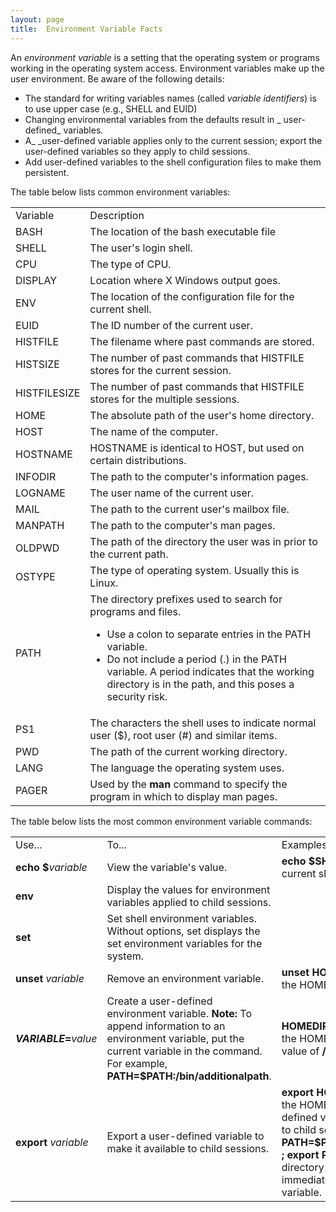 ```yaml
---
layout: page
title:  Environment Variable Facts
---
```


An _environment variable_ is a setting that the operating system or programs
working in the operating system access. Environment variables make up the user
environment.  Be aware of the following details:

  * The standard for writing variables names (called _variable identifiers_) is to use upper case (e.g., SHELL and EUID)
  * Changing environmental variables from the defaults result in _ user-defined_ variables.
  * A_ _user-defined variable applies only to the current session; export the user-defined variables so they apply to child sessions.
  * Add user-defined variables to the shell configuration files to make them persistent.

The table below lists common environment variables:

<table>

<tr> <td>Variable</td> <td>Description</td>

</tr>

<tr> <td>BASH</td> <td>The location of the bash executable file</td>

</tr>

<tr> <td>SHELL</td> <td>The user's login shell.</td>

</tr>

<tr> <td>CPU</td> <td>The type of CPU.</td>

</tr>

<tr> <td>DISPLAY</td> <td>Location where X Windows output goes.</td>

</tr>

<tr> <td>ENV</td> <td>The location of the configuration file for the current
shell.</td>

</tr>

<tr> <td>EUID</td> <td>The ID number of the current user.</td>

</tr>

<tr> <td>HISTFILE</td> <td>The filename where past commands are stored.</td>

</tr>

<tr> <td>HISTSIZE</td> <td>The number of past commands that HISTFILE stores
for the current session.</td>

</tr>

<tr> <td>HISTFILESIZE</td> <td>The number of past commands that HISTFILE
stores for the multiple sessions.</td>

</tr>

<tr> <td>HOME</td> <td>The absolute path of the user's home directory.</td>

</tr>

<tr> <td>HOST</td> <td>The name of the computer.</td>

</tr>

<tr> <td>HOSTNAME</td> <td>HOSTNAME is identical to HOST, but used on certain
distributions.</td>

</tr>

<tr> <td>INFODIR</td> <td>The path to the computer's information pages.</td>

</tr>

<tr> <td>LOGNAME</td> <td>The user name of the current user.</td>

</tr>

<tr> <td>MAIL</td> <td>The path to the current user's mailbox file.</td>

</tr>

<tr> <td>MANPATH</td> <td>The path to the computer's man pages.</td>

</tr>

<tr> <td>OLDPWD</td> <td>The path of the directory the user was in prior to
the current path. </td>

</tr>

<tr> <td>OSTYPE</td> <td>The type of operating system. Usually this is
Linux.</td>

</tr>

<tr> <td>PATH</td> <td>The directory prefixes used to search for programs and
files.

<ul>

<li>Use a colon to separate entries in the PATH variable.

</li>

<li>Do not include a period (.) in the PATH variable. A period indicates that
the working directory is in the path, and this poses a security risk.

</li>

</ul> </td>

</tr>

<tr> <td>PS1</td> <td>The characters the shell uses to indicate normal user
($), root user (#) and similar items.</td>

</tr>

<tr> <td>PWD</td> <td>The path of the current working directory.</td>

</tr>

<tr> <td>LANG</td> <td>The language the operating system uses.</td>

</tr>

<tr> <td>PAGER</td> <td>Used by the <b>man</b> command to specify the program
in which to display man pages.</td>

</tr> </table>

The table below lists the most common environment variable commands:

<table>

<tr> <td>Use...</td> <td>To...</td> <td>Examples</td>

</tr>

<tr> <td><b>echo $</b><i>variable</i></td> <td>View the variable's value.</td>
<td><b>echo $SHELL</b> displays the current shell's path.</td>

</tr>

<tr> <td><b>env</b></td> <td>Display the values for environment variables
applied to child sessions.</td> <td> </td>

</tr>

<tr> <td><b>set</b></td> <td>Set shell environment variables. Without options,
set displays the set environment variables for the system.</td> <td> </td>

</tr>

<tr> <td><b>unset</b> <i>variable</i></td> <td>Remove an environment
variable.</td> <td><b>unset HOMEDIR</b> removes the HOMEDIR variable.</td>

</tr>

<tr> <td><b><i>VARIABLE</i>=</b><i>value</i></td> <td>Create a user-defined
environment variable.  
<b>Note:</b> To append information to an environment variable, put the current
variable in the command. For example,
<b>PATH=$PATH:/bin/additionalpath</b>.</td> <td><b>HOMEDIR=/projects</b> gives
the HOMEDIR variable a value of <b>/projects</b>.</td>

</tr>

<tr> <td><b>export</b> <i>variable</i></td> <td>Export a user-defined variable
to make it available to child sessions. </td> <td><b>export HOMEDIR</b> makes
the HOMEDIR user-defined variable available to child sessions.<b>  
PATH=$PATH:/bin/special ; export PATH</b> appends a directory to PATH and
immediately exports the variable.</td>

</tr> </table>

